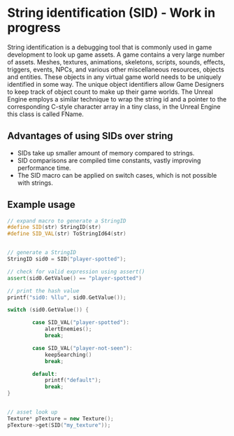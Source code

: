 # String identification (SID) - Work in progress 
String identification is a debugging tool that is commonly used in game development to look up game assets. A game contains a very large number of assets. Meshes, textures, animations, skeletons, scripts, sounds, effects, triggers, events, NPCs, and various other miscellaneous resources, objects and entities. These objects in any virtual game world needs to be uniquely identified in some way. The unique object identifiers allow Game Designers to keep track of object count to make up their game worlds. The Unreal Engine employs a similar technique  to wrap the string id and a pointer to the corresponding C-style character array in a tiny class, in the Unreal Engine this class is called FName.



## Advantages of using SIDs over string
* SIDs take up smaller amount of memory compared to strings.
* SID comparisons are compiled time constants, vastly improving performance time.  
* The SID macro can be applied on switch cases, which is not possible with strings.


## Example usage

```cpp
// expand macro to generate a StringID
#define SID(str) StringID(str)
#define SID_VAL(str) ToStringId64(str)


// generate a StringID
StringID sid0 = SID("player-spotted");

// check for valid expression using assert()
assert(sid0.GetValue() == "player-spotted")

// print the hash value
printf("sid0: %llu", sid0.GetValue());

switch (sid0.GetValue()) {

        case SID_VAL("player-spotted"):
            alertEnemies();
            break;

        case SID_VAL("player-not-seen"):
            keepSearching()
            break;

        default:
            printf("default");
            break;
}


// asset look up
Texture* pTexture = new Texture();
pTexture->get(SID("my_texture"));
``` 




